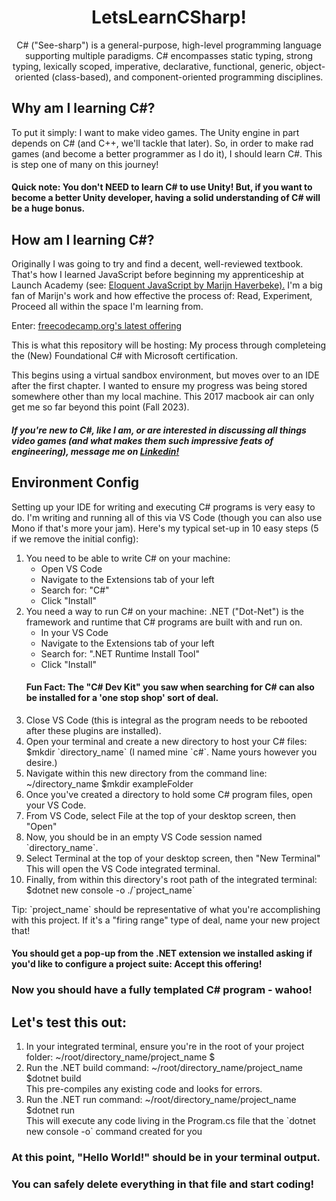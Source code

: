 <div align="center">
<h1>LetsLearnCSharp!</h1>
<p>
C# ("See-sharp") is a general-purpose, high-level programming language supporting multiple paradigms.
C# encompasses static typing, strong typing, lexically scoped, imperative, declarative, functional, generic, object-oriented (class-based), and component-oriented programming disciplines.
</p>
</div>

<h2>Why am I learning C#?</h2>
<p>
To put it simply: I want to make video games. The Unity engine in part depends on C# (and C++, we'll tackle that later).
So, in order to make rad games (and become a better programmer as I do it), I should learn C#.
This is step one of many on this journey!
</p>
<h4>
Quick note: You don't NEED to learn C# to use Unity!
But, if you want to become a better Unity developer, having a solid understanding of C# will be a huge bonus.
</h4>

<h2>How am I learning C#?</h2>
<p> 
Originally I was going to try and find a decent, well-reviewed textbook. That's how I learned JavaScript before beginning my apprenticeship at Launch Academy
(see: <a href="https://eloquentjavascript.net/" target="_blank">Eloquent JavaScript by Marijn Haverbeke).</a>
I'm a big fan of Marijn's work and how effective the process of: Read, Experiment, Proceed all within the space I'm learning from.
</p>
<p>
Enter: <a href="https://www.freecodecamp.org/learn/foundational-c-sharp-with-microsoft/" target="_blank">freecodecamp.org's latest offering</a>

This is what this repository will be hosting: My process through completeing the (New) Foundational C# with Microsoft certification.

This begins using a virtual sandbox environment, but moves over to an IDE after the first chapter. I wanted to ensure my progress was being stored somewhere other than my local machine. This 2017 macbook air can only get me so far beyond this point (Fall 2023).
</p>
<h5>
If you're new to C#, like I am, or are interested in discussing all things video games (and what makes them such impressive feats of engineering), message me on <a href="https://www.linkedin.com/in/matthew-mccredy/" target="_blank">Linkedin!</a>
</h5>

<h2>Environment Config</h2>
Setting up your IDE for writing and executing C# programs is very easy to do.
I'm writing and running all of this via VS Code (though you can also use Mono if that's more your jam).
Here's my typical set-up in 10 easy steps (5 if we remove the initial config):

<ol>
<li>You need to be able to write C# on your machine:
<ul>
  <li>Open VS Code</li>
  <li>Navigate to the Extensions tab of your left</li>
  <li>Search for: "C#"</li>
  <li>Click "Install"</li>
</ul>
</li>
<li>
  You need a way to run C# on your machine: .NET ("Dot-Net") is the framework and runtime that C# programs are built with and run on.
  <ul>
    <li>In your VS Code</li>
    <li>Navigate to the Extensions tab of your left</li>
    <li>Search for: ".NET Runtime Install Tool"</li>
    <li>Click "Install"</li>
  </ul>
</li>
<h4>Fun Fact: The "C# Dev Kit" you saw when searching for C# can also be installed for a 'one stop shop' sort of deal.</h4>
<li>
  Close VS Code (this is integral as the program needs to be rebooted after these plugins are installed).
</li>
<li>
  Open your terminal and create a new directory to host your C# files: $mkdir `directory_name` (I named mine `c#`. Name yours however you desire.)
</li>
<li>
  Navigate within this new directory from the command line: ~/directory_name $mkdir exampleFolder
</li>
<li>
  Once you've created a directory to hold some C# program files, open your VS Code.
</li>
<li>
  From VS Code, select File at the top of your desktop screen, then "Open"
</li>
<li>
  Now, you should be in an empty VS Code session named `directory_name`.
</li>
<li>
  Select Terminal at the top of your desktop screen, then "New Terminal"  This will open the VS Code integrated terminal.
</li>
<li>
  Finally, from within this directory's root path of the integrated terminal: $dotnet new console -o ./`project_name` 
</li>
</ol>
Tip: `project_name` should be representative of what you're accomplishing with this project. If it's a "firing range" type of deal, name your new project that!

<h4>You should get a pop-up from the .NET extension we installed asking if you'd like to configure a project suite: Accept this offering!</h4>

<h3>Now you should have a fully templated C# program - wahoo!</h3>

<h2>Let's test this out:</h2>
<ol>
  <li>
    In your integrated terminal, ensure you're in the root of your project folder: ~/root/directory_name/project_name $
  </li>
  <li>
    Run the .NET build command: ~/root/directory_name/project_name $dotnet build
  </li>
      This pre-compiles any existing code and looks for errors.
  <li>
    Run the .NET run command: ~/root/directory_name/project_name $dotnet run
  </li>
      This will execute any code living in the Program.cs file that the `dotnet new console -o` command created for you
</ol>

<h3>At this point, "Hello World!" should be in your terminal output.</h3>
<h3>You can safely delete everything in that file and start coding!</h3>
